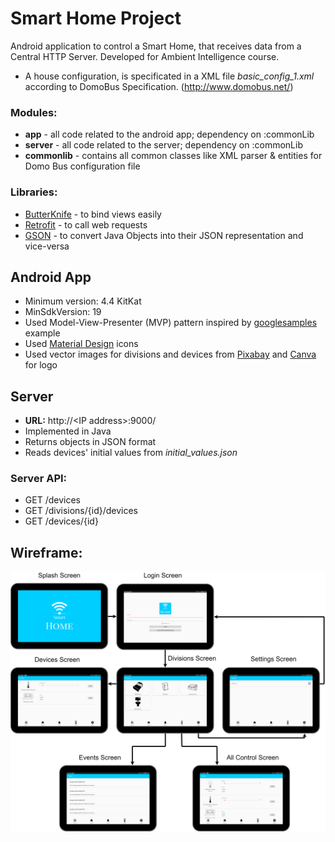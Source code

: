 # Smart Home Project
Android application to control a Smart Home, that receives data from a Central HTTP Server. 
Developed for Ambient Intelligence course.

- A house configuration, is specificated in a XML file _basic_config_1.xml_ according to DomoBus Specification. (http://www.domobus.net/)

### Modules:
- **app** - all code related to the android app; dependency on :commonLib
- **server** - all code related to the server; dependency on :commonLib
- **commonlib** - contains all common classes like XML parser & entities for Domo Bus configuration file

### Libraries:
- [ButterKnife](https://github.com/JakeWharton/butterknife) - to bind views easily 
- [Retrofit](https://github.com/square/retrofit) - to call web requests
- [GSON](https://github.com/google/gson) -  to convert Java Objects into their JSON representation and vice-versa

## Android App
- Minimum version: 4.4 KitKat
- MinSdkVersion: 19
- Used Model-View-Presenter (MVP) pattern inspired by [googlesamples](https://github.com/googlesamples/android-architecture/tree/todo-mvp) example
- Used [Material Design](https://material.io/) icons
- Used vector images for divisions and devices from [Pixabay](https://pixabay.com/) and [Canva](https://www.canva.com/) for logo

## Server
- **URL:** http://\<IP address\>:9000/
- Implemented in Java
- Returns objects in JSON format
- Reads devices' initial values from _initial_values.json_

### Server API:
- GET /devices
- GET /divisions/{id}/devices
- GET /devices/{id}

## Wireframe:

![app wireframe](wireframe/EN-Wireframe.png)

